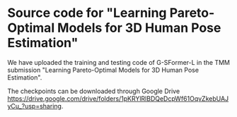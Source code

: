 # Source code for "Learning Pareto-Optimal Models for 3D Human Pose Estimation"

We have uploaded the training and testing code of G-SFormer-L in the TMM submission "Learning Pareto-Optimal Models for 3D Human Pose Estimation".

The checkpoints can be downloaded through Google Drive https://drive.google.com/drive/folders/1pKRYlRlBDQeDcpWf61OqvZkebUAJyCu_?usp=sharing.
